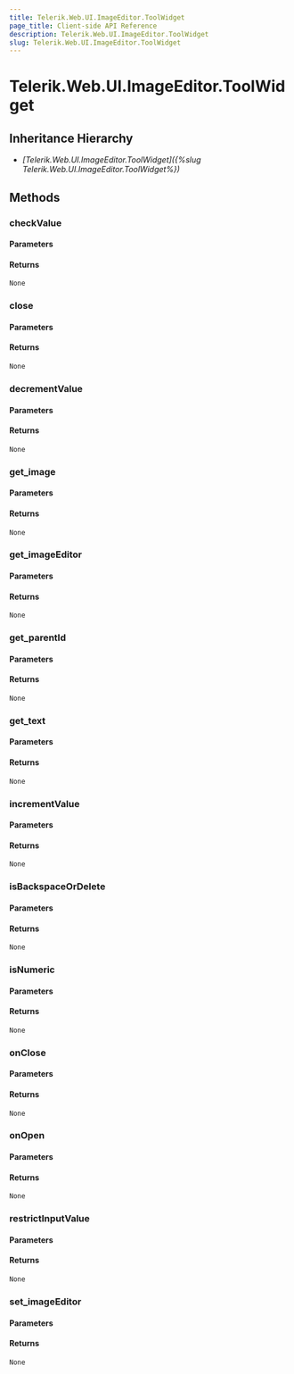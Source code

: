 ```yaml
---
title: Telerik.Web.UI.ImageEditor.ToolWidget
page_title: Client-side API Reference
description: Telerik.Web.UI.ImageEditor.ToolWidget
slug: Telerik.Web.UI.ImageEditor.ToolWidget
---
```


# Telerik.Web.UI.ImageEditor.ToolWidget  

## Inheritance Hierarchy

* *[Telerik.Web.UI.ImageEditor.ToolWidget]({%slug Telerik.Web.UI.ImageEditor.ToolWidget%})*

## Methods

###  checkValue

#### Parameters

#### Returns

`None` 

###  close

#### Parameters

#### Returns

`None` 

###  decrementValue

#### Parameters

#### Returns

`None` 

###  get_image

#### Parameters

#### Returns

`None` 

###  get_imageEditor

#### Parameters

#### Returns

`None` 

###  get_parentId

#### Parameters

#### Returns

`None` 

###  get_text

#### Parameters

#### Returns

`None` 

###  incrementValue

#### Parameters

#### Returns

`None` 

###  isBackspaceOrDelete

#### Parameters

#### Returns

`None` 

###  isNumeric

#### Parameters

#### Returns

`None` 

###  onClose

#### Parameters

#### Returns

`None` 

###  onOpen

#### Parameters

#### Returns

`None` 

###  restrictInputValue

#### Parameters

#### Returns

`None` 

###  set_imageEditor

#### Parameters

#### Returns

`None` 


